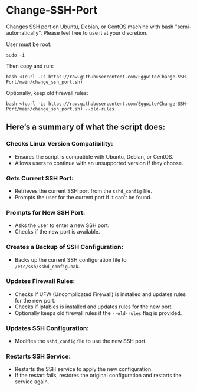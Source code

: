 # Change-SSH-Port
Changes SSH port on Ubuntu, Debian, or CentOS machine with bash "semi-automatically". Please feel free to use it at your discretion.

User must be root:
```
sudo -i
```
Then copy and run:
```
bash <(curl -Ls https://raw.githubusercontent.com/Eggwite/Change-SSH-Port/main/change_ssh_port.sh)
```
Optionally, keep old firewall rules:
```
bash <(curl -Ls https://raw.githubusercontent.com/Eggwite/Change-SSH-Port/main/change_ssh_port.sh) --old-rules
```

## Here’s a summary of what the script does:

### Checks Linux Version Compatibility:
- Ensures the script is compatible with Ubuntu, Debian, or CentOS.
- Allows users to continue with an unsupported version if they choose.

### Gets Current SSH Port:
- Retrieves the current SSH port from the `sshd_config` file.
- Prompts the user for the current port if it can’t be found.

### Prompts for New SSH Port:
- Asks the user to enter a new SSH port.
- Checks if the new port is available.

### Creates a Backup of SSH Configuration:
- Backs up the current SSH configuration file to `/etc/ssh/sshd_config.bak`.

### Updates Firewall Rules:
- Checks if UFW (Uncomplicated Firewall) is installed and updates rules for the new port.
- Checks if iptables is installed and updates rules for the new port.
- Optionally keeps old firewall rules if the `--old-rules` flag is provided.

### Updates SSH Configuration:
- Modifies the `sshd_config` file to use the new SSH port.

### Restarts SSH Service:
- Restarts the SSH service to apply the new configuration.
- If the restart fails, restores the original configuration and restarts the service again.

